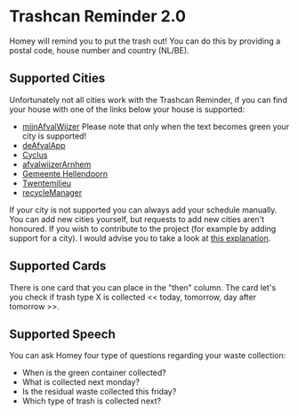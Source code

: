 # Trashcan Reminder 2.0
Homey will remind you to put the trash out! You can do this by providing a postal code, house number and country (NL/BE).

## Supported Cities
Unfortunately not all cities work with the Trashcan Reminder, if you can find your house with one of the links below your house is supported:

- [mijnAfvalWijzer](http://www.mijnafvalwijzer.nl) Please note that only when the text becomes green your city is supported!
- [deAfvalApp](http://www.deafvalapp.nl/calendar/kalender_start.jsp)
- [Cyclus](http://afvalkalender.cyclusnv.nl/)
- [afvalwijzerArnhem](https://www.afvalwijzer-arnhem.nl)
- [Gemeente Hellendoorn](http://hellendoornafvalkalender.2go-mobile.com)
- [Twentemilieu](https://www.twentemilieu.nl)
- [recycleManager](http://www.recyclemanager.nl)

If your city is not supported you can always add your schedule manually. You can add new cities yourself, but requests to add new cities aren't honoured. If you wish to contribute to the project (for example by adding support for a city). I would advise you to take a look at [this explanation](https://github.com/apstemmer/com.athom.trashchecker/blob/master/developers).

## Supported Cards
There is one card that you can place in the "then" column. The card let's you check if trash type X is collected << today, tomorrow, day after tomorrow >>.

## Supported Speech
You can ask Homey four type of questions regarding your waste collection:
- When is the green container collected?
- What is collected next monday?
- Is the residual waste collected this friday?
- Which type of trash is collected next?